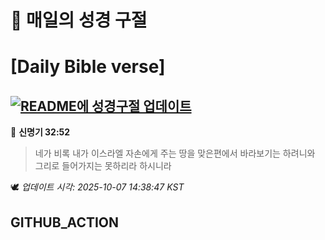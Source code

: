# 🙏 매일의 성경 구절
# [Daily Bible verse]
## [![README에 성경구절 업데이트](https://github.com/DONGSUKA/first_test/actions/workflows/update-readme-bible.yml/badge.svg)](https://github.com/DONGSUKA/first_test/actions/workflows/update-readme-bible.yml)
<!-- START_BIBLE_VERSE -->
📖 **신명기 32:52**
> 네가 비록 내가 이스라엘 자손에게 주는 땅을 맞은편에서 바라보기는 하려니와 그리로 들어가지는 못하리라 하시니라

🕊️ _업데이트 시각: 2025-10-07 14:38:47 KST_
  <!-- END_BIBLE_VERSE -->
## GITHUB_ACTION
